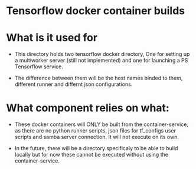 # Tensorflow docker container builds

# What is it used for
- This directory holds two tensorflow docker directory, One for setting up a multiworker server (still not implemented) and one for launching a PS Tensorflow service.

- The difference between them will be the host names binded to them, different runner and differnt json configurations. 

# What component relies on what:
- These docker containers will ONLY be built from the container-service, as there are no python runner scripts, json files for tf_configs
user scripts and samba server connection. It will not execute on its own. 

- In the future, there will be a directory specificaly to be able to build locally but for now these cannot be executed without using the container-service.